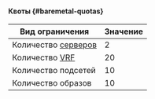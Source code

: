 #### Квоты {#baremetal-quotas}


Вид ограничения | Значение
--- | ---
Количество [серверов](../baremetal/concepts/servers.md) | 2
Количество [VRF](../baremetal/concepts/network#vrf-segment) | 20
Количество подсетей | 10
Количество образов | 10

